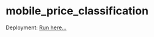 # mobile_price_classification

Deployment: <a href='https://mobilepriceclassification-w8clyq2btydf4ikyplspq3.streamlit.app/'>Run here...</a>

